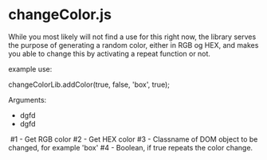 # changeColor.js

While you most likely will not find a use for this right now, the library serves the purpose
of generating a random color, either in RGB og HEX, and makes you able to change this by
activating a repeat function or not.

example use:

changeColorLib.addColor(true, false, 'box', true);

Arguments:
<ul>
  <li>dgfd</li>
  <li>dgfd</li>
</ul>
  #1 - Get RGB color
  #2 - Get HEX color
  #3 - Classname of DOM object to be changed, for example 'box'
  #4 - Boolean, if true repeats the color change.
